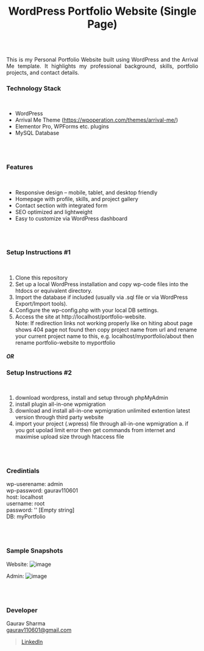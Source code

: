 <h1 align="center">
  WordPress Portfolio Website (Single Page)
</h1>


<br><br>

<p align="justify">
This is my Personal Portfolio Website built using WordPress and the Arrival Me template. It highlights my professional background, skills, portfolio projects, and contact details. 
</p>


### Technology Stack
<br>

- WordPress
- Arrival Me Theme (https://wpoperation.com/themes/arrival-me/)
- Elementor Pro, WPForms etc. plugins
- MySQL Database


<br><br>
<!-- ................................................................................................................................. -->
<!-- ................................................................................................................................. -->


### Features
<br>

- Responsive design – mobile, tablet, and desktop friendly
- Homepage with profile, skills, and project gallery
- Contact section with integrated form
- SEO optimized and lightweight
- Easy to customize via WordPress dashboard


<br><br>
<!-- ................................................................................................................................. -->


### Setup Instructions #1
<br>

1. Clone this repository
2. Set up a local WordPress installation and copy wp-code files into the htdocs or equivalent directory.
3. Import the database if included (usually via .sql file or via WordPress Export/Import tools).
4. Configure the wp-config.php with your local DB settings.
5. Access the site at http://localhost/portfolio-website. <br>
Note: If redirection links not working properly like on hiting about page shows 404 page not found then copy project name from url and rename your current project name to this, e.g. localhost/myportfolio/about then rename portfolio-website to myportfolio

##### OR

### Setup Instructions #2
<br>

1. download wordpress, install and setup through phpMyAdmin
2. install plugin all-in-one wpmigration 
3. download and install all-in-one wpmigration unlimited extention latest version through third party website
4. import your project (.wpress) file through all-in-one wpmigration
   a. if you got upolad limit error then get commands from internet and maximise upload size through htaccess file



<br><br>
<!-- ................................................................................................................................. -->
<!-- ................................................................................................................................. -->


### Credintials
wp-userename: admin <br>
wp-password: gaurav110601 <br>
host: localhost <br>
username: root <br>
password: '' [Empty string] <br>
DB: myPortfolio <br>


<br><br>
<!-- ................................................................................................................................. -->


### Sample Snapshots

Website:
![image](https://github.com/user-attachments/assets/033aaf16-a823-4bed-878d-b530edc24788)

Admin:
![image](https://github.com/user-attachments/assets/41e9cc6f-8199-4432-8a7d-3754119adf83)



<br><br>
<!-- ................................................................................................................................. -->



### Developer

Gaurav Sharma <br>
gaurav110601@gmail.com <br>
> [LinkedIn](https://www.linkedin.com/in/gaurav110601/)
<!-- ................................................................................................................................. -->
